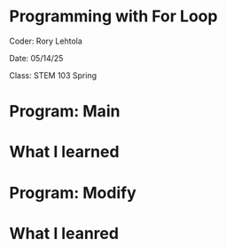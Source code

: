 # Programming with For Loop

Coder: Rory Lehtola

Date: 05/14/25

Class: STEM 103 Spring

# Program: Main

# What I learned

# Program: Modify

# What I leanred
